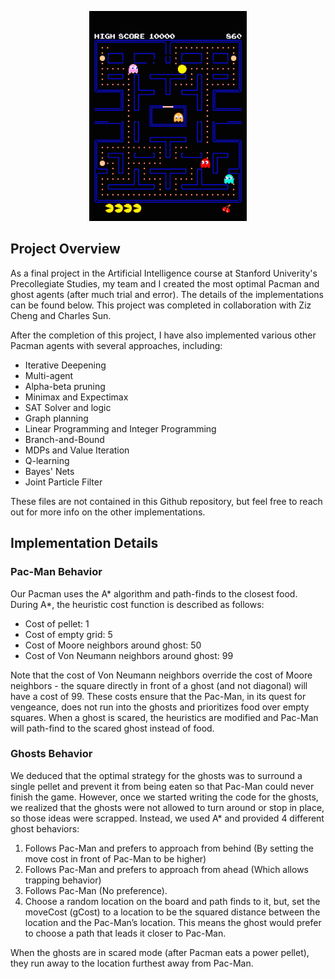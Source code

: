 <p align="center">
  <img width="50%" height="50%" src="pacman.gif">
</p>

## Project Overview

As a final project in the Artificial Intelligence course at Stanford Univerity's Precollegiate Studies, my team and I created the most optimal Pacman and ghost agents (after much trial and error). The details of the implementations can be found below. This project was completed in collaboration with Ziz Cheng and Charles Sun.

After the completion of this project, I have also implemented various other Pacman agents with several approaches, including:
* Iterative Deepening
* Multi-agent
* Alpha-beta pruning
* Minimax and Expectimax
* SAT Solver and logic
* Graph planning
* Linear Programming and Integer Programming
* Branch-and-Bound
* MDPs and Value Iteration
* Q-learning
* Bayes' Nets
* Joint Particle Filter

These files are not contained in this Github repository, but feel free to reach out for more info on the other implementations.

## Implementation Details

### Pac-Man Behavior
	
Our Pacman uses the A* algorithm and path-finds to the closest food. During A*, the heuristic cost function is described as follows:
* Cost of pellet: 1
* Cost of empty grid: 5
* Cost of Moore neighbors around ghost: 50
* Cost of Von Neumann neighbors around ghost: 99

Note that the cost of Von Neumann neighbors override the cost of Moore neighbors - the square directly in front of a ghost (and not diagonal) will have a cost of 99. These costs ensure that the Pac-Man, in its quest for vengeance, does not run into the ghosts and prioritizes food over empty squares. When a ghost is scared, the heuristics are modified and Pac-Man will path-find to the scared ghost instead of food.

### Ghosts Behavior

We deduced that the optimal strategy for the ghosts was to surround a single pellet and prevent it from being eaten so that Pac-Man could never finish the game. However, once we started writing the code for the ghosts, we realized that the ghosts were not allowed to turn around or stop in place, so those ideas were scrapped. Instead, we used A* and provided 4 different ghost behaviors:
1. Follows Pac-Man and prefers to approach from behind (By setting the move cost in front of Pac-Man to be higher)
2. Follows Pac-Man and prefers to approach from ahead (Which allows trapping behavior)
3. Follows Pac-Man (No preference).
4. Choose a random location on the board and path finds to it, but, set the moveCost (gCost) to a location to be the squared distance between the location and the Pac-Man’s location. This means the ghost would prefer to choose a path that leads it closer to Pac-Man.

When the ghosts are in scared mode (after Pacman eats a power pellet), they run away to the location furthest away from Pac-Man.

